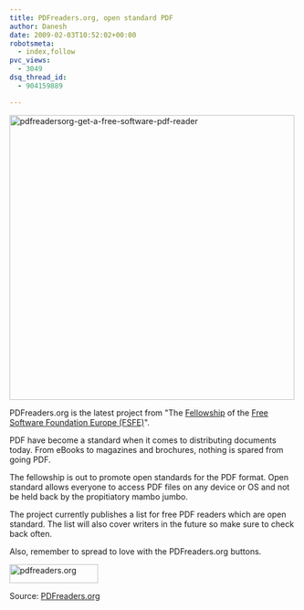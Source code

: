 ```yaml
---
title: PDFreaders.org, open standard PDF
author: Danesh
date: 2009-02-03T10:52:02+00:00
robotsmeta:
  - index,follow
pvc_views:
  - 3049
dsq_thread_id:
  - 904159889

---
```

<img loading="lazy" class="alignnone size-medium wp-image-1227" title="pdfreadersorg-get-a-free-software-pdf-reader" src="/wp-content/uploads/2009/02/pdfreadersorg-get-a-free-software-pdf-reader-499x499.png" alt="pdfreadersorg-get-a-free-software-pdf-reader" width="499" height="499" srcset="/wp-content/uploads/2009/02/pdfreadersorg-get-a-free-software-pdf-reader-499x499.png 499w, /wp-content/uploads/2009/02/pdfreadersorg-get-a-free-software-pdf-reader-150x150.png 150w, /wp-content/uploads/2009/02/pdfreadersorg-get-a-free-software-pdf-reader.png 807w" sizes="(max-width: 499px) 100vw, 499px" />

PDFreaders.org is the latest project from "The [Fellowship][1] of the [Free Software Foundation Europe (FSFE)][2]".

PDF have become a standard when it comes to distributing documents today. From eBooks to magazines and brochures, nothing is spared from going PDF.

The fellowship is out to promote open standards for the PDF format. Open standard allows everyone to access PDF files on any device or OS and not be held back by the propitiatory mambo jumbo.

The project currently publishes a list for free PDF readers which are open standard. The list will also cover writers in the future so make sure to check back often.

Also, remember to spread to love with the PDFreaders.org buttons.

<a href="http://pdfreaders.org/" target="_blank"><img loading="lazy" src="http://pdfreaders.org/graphics/pdfreaders-four-freedoms.png" border="0" alt="pdfreaders.org" width="155" height="33" /></a>

Source: [PDFreaders.org][3]

 [1]: http://fellowship.fsfe.org/
 [2]: http://www.fsfeurope.org
 [3]: http://pdfreaders.org/